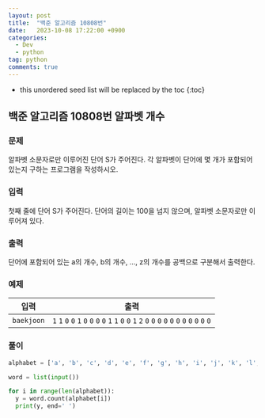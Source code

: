 ```yaml
---
layout: post
title:  "백준 알고리즘 10808번"
date:   2023-10-08 17:22:00 +0900
categories: 
  - Dev
  - python
tag: python
comments: true
---
```


* this unordered seed list will be replaced by the toc
{:toc}

## 백준 알고리즘 10808번 알파벳 개수

### 문제

알파벳 소문자로만 이루어진 단어 S가 주어진다. 각 알파벳이 단어에 몇 개가 포함되어 있는지 구하는 프로그램을 작성하시오.

### 입력

첫째 줄에 단어 S가 주어진다. 단어의 길이는 100을 넘지 않으며, 알파벳 소문자로만 이루어져 있다.

### 출력

단어에 포함되어 있는 a의 개수, b의 개수, ..., z의 개수를 공백으로 구분해서 출력한다.

### 예제

| 입력 | 출력 |
| --- | --- |
| `baekjoon` | `1` `1` `0` `0` `1` `0` `0` `0` `0` `1` `1` `0` `0` `1` `2` `0` `0` `0` `0` `0` `0` `0` `0` `0` `0` `0`  |

### 풀이

```py
alphabet = ['a', 'b', 'c', 'd', 'e', 'f', 'g', 'h', 'i', 'j', 'k', 'l', 'm', 'n', 'o', 'p', 'q', 'r', 's', 't', 'u', 'v', 'w', 'x', 'y', 'z']

word = list(input())

for i in range(len(alphabet)):
  y = word.count(alphabet[i])
  print(y, end=' ')
```